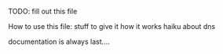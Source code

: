 TODO: fill out this file

How to use this file:
stuff to give it
how it works
haiku about dns

documentation is always last....
